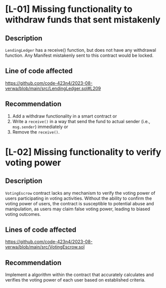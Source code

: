 # [L-01] Missing functionality to withdraw funds that sent mistakenly
## Description
`LendingLedger` has a receive() function, but does not have any withdrawal function. Any Manifest mistakenly sent to this contract would be locked.

## Line of code affected
https://github.com/code-423n4/2023-08-verwa/blob/main/src/LendingLedger.sol#L209

## Recommendation
1. Add a withdraw functionality in a smart contract or
2. Write a `receive()` in a way that send the fund to actual sender (i.e., `msg.sender`) immediately or
3. Remove the `receive()`.

# [L-02] Missing functionality to verify voting power
## Description
`VotingEscrow` contract lacks any mechanism to verify the voting power of users participating in voting activities. Without the ability to confirm the voting power of users, the contract is susceptible to potential abuse and manipulation, as users may claim false voting power, leading to biased voting outcomes.

## Lines of code affected
https://github.com/code-423n4/2023-08-verwa/blob/main/src/VotingEscrow.sol

## Recommendation
Implement a algorithm within the contract that accurately calculates and verifies the voting power of each user based on established criteria.